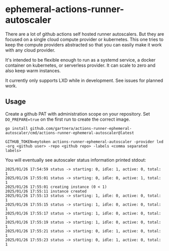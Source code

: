 # ephemeral-actions-runner-autoscaler

There are a lot of github actions self hosted runner autoscalers. But they are focused on a single cloud compute provider or kubernetes. This one tries to keep the compute providers abstracted so that you can easily make it work with any cloud provider.

It's intended to be flexible enough to run as a systemd service, a docker container on kubernetes, or serverless provider. It can scale to zero and also keep warm instances.

It currently only supports LXD while in development. See issues for planned work.

## Usage

Create a github PAT with administration scope on your repository. Set `DO_PREPARE=true` on the first run to create the correct image.

```
go install github.com/gartnera/actions-runner-ephemeral-autoscaler/cmd/actions-runner-ephemeral-autoscaler@latest

GITHUB_TOKEN=mytoken actions-runner-ephemeral-autoscaler -provider lxd -org <github user> -repo <github repo> -labels <comma separated labels>
```

You will eventually see autoscaler status information printed stdout:

```
2025/01/26 17:54:59 status -> starting: 0, idle: 1, active: 0, total: 1
2025/01/26 17:55:01 status -> starting: 0, idle: 0, active: 1, total: 1
2025/01/26 17:55:01 creating instance (0 < 1)
2025/01/26 17:55:11 instance created
2025/01/26 17:55:13 status -> starting: 1, idle: 0, active: 0, total: 1
2025/01/26 17:55:15 status -> starting: 1, idle: 0, active: 0, total: 1
2025/01/26 17:55:17 status -> starting: 1, idle: 0, active: 0, total: 1
2025/01/26 17:55:19 status -> starting: 1, idle: 0, active: 0, total: 1
2025/01/26 17:55:21 status -> starting: 0, idle: 1, active: 0, total: 1
2025/01/26 17:55:23 status -> starting: 0, idle: 1, active: 0, total: 1
```